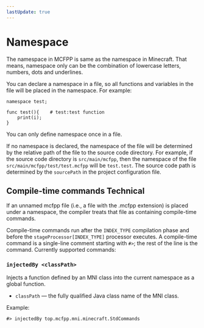 ```yaml
---
lastUpdate: true
---
```


# Namespace

The namespace in MCFPP is same as the namespace in Minecraft. That means, namespace only can be the combination of lowercase letters, numbers, dots and underlines.

You can declare a namespace in a file, so all functions and variables in the file will be placed in the namespace. For example:

```mcfpp
namespace test;

func test(){    # test:test function 
    print(i);
}
```

You can only define namespace once in a file.

If no namespace is declared, the namespace of the file will be determined by the relative path of the file to the source code directory. For example, if the source code directory is `src/main/mcfpp`, then the namespace of the file `src/main/mcfpp/test/test.mcfpp` will be `test.test`. The source code path is determined by the `sourcePath` in the project configuration file.

## Compile-time commands <Badge type="tip">Technical</Badge>

If an unnamed mcfpp file (i.e., a file with the .mcfpp extension) is placed under a namespace, the compiler treats that file as containing compile-time commands.

Compile-time commands run after the `INDEX_TYPE` compilation phase and before the `stageProcessor[INDEX_TYPE]` processor executes. A compile-time command is a single-line comment starting with `#>`; the rest of the line is the command. Currently supported commands:

### `injectedBy <classPath>`

Injects a function defined by an MNI class into the current namespace as a global function.

- `classPath` — the fully qualified Java class name of the MNI class.

Example:

```mcfpp
#> injectedBy top.mcfpp.mni.minecraft.StdCommands
```
